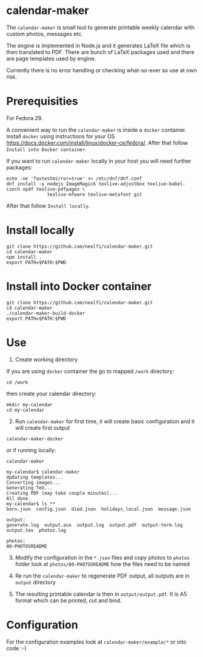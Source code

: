 calendar-maker
==============

The `calendar-maker` is small tool to generate printable weekly calendar
with custom photos, messages etc.

The engine is implemented in Node.js and it generates LaTeX file which
is then translated to PDF. There are bunch of LaTeX packages used and
there are page templates used by engine.

Currently there is no error handling or checking what-so-ever so use at own
risk. 

Prerequisities
==============

For Fedora 29.

A convenient way to run the `calendar-maker` is inside a `docker` container.
Install `docker` using instructions for your OS https://docs.docker.com/install/linux/docker-ce/fedora/.
After that follow `Install into Docker container`.

If you want to run `calendar-maker` locally in your host you will need further
packages:

```
echo -ne 'fastestmirror=true' >> /etc/dnf/dnf.conf
dnf install -y nodejs ImageMagick texlive-adjustbox texlive-babel-czech xpdf texlive-pdfpages \
               texlive-mfware texlive-metafont git 
```

After that follow `Install locally`.

Install locally
===============

```
git clone https://github.com/neolfi/calendar-maker.git
cd calendar-maker
npm install .
export PATH=$PATH:$PWD
```

Install into Docker container
=============================

```
git clone https://github.com/neolfi/calendar-maker.git
cd calendar-maker
./calendar-maker-build-docker
export PATH=$PATH:$PWD
```

Use
===

1. Create working directory

If you are using `docker` container the go to mapped `/work` directory:

```
cd /work
```

then create your calendar directory:

```
mkdir my-calendar
cd my-calendar
```

2. Run `calendar-maker` for first time, it will create basic configuration and
   it will create first output

```
calendar-maker-docker
```

or if running locally:
 
```
calendar-maker
```

```
my-calendar$ calendar-maker 
Updating templates...
Converting images...
Generating TeX...
Creating PDF (may take couple minutes)...
All done.
my-calendar$ ls **
born.json  config.json  died.json  holidays_local.json  message.json

output:
generate.log  output.aux  output.log  output.pdf  output-term.log  output.tex  photos.log

photos:
00-PHOTOSREADME
```

3. Modify the configuration in the `*.json` files and copy photos to `photos` folder
   look at `photos/00-PHOTOSREADME` how the files need to be named

4. Re run the `calendar-maker` to regenerate PDF output, all outputs are in `output` directory

5. The resulting printable calendar is then in `output/output.pdf`. It is A5 format which can
   be printed, cut and bind.

Configuration
=============

For the configuration examples look at `calendar-maker/example/*` or into code :-)

